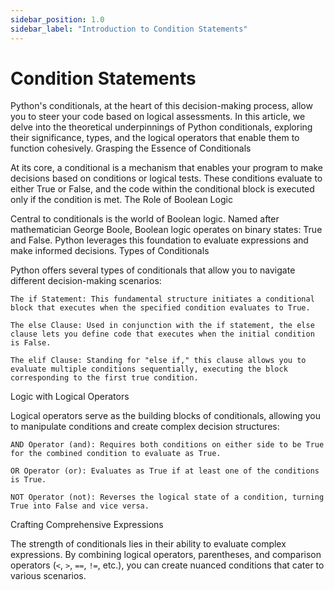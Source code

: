 ```yaml
---
sidebar_position: 1.0
sidebar_label: "Introduction to Condition Statements"
---
```


# Condition Statements

Python's conditionals, at the heart of this decision-making process, allow you to steer your code based on logical assessments. In this article, we delve into the theoretical underpinnings of Python conditionals, exploring their significance, types, and the logical operators that enable them to function cohesively.
Grasping the Essence of Conditionals

At its core, a conditional is a mechanism that enables your program to make decisions based on conditions or logical tests. These conditions evaluate to either True or False, and the code within the conditional block is executed only if the condition is met.
The Role of Boolean Logic

Central to conditionals is the world of Boolean logic. Named after mathematician George Boole, Boolean logic operates on binary states: True and False. Python leverages this foundation to evaluate expressions and make informed decisions.
Types of Conditionals

Python offers several types of conditionals that allow you to navigate different decision-making scenarios:

    The if Statement: This fundamental structure initiates a conditional block that executes when the specified condition evaluates to True.

    The else Clause: Used in conjunction with the if statement, the else clause lets you define code that executes when the initial condition is False.

    The elif Clause: Standing for "else if," this clause allows you to evaluate multiple conditions sequentially, executing the block corresponding to the first true condition.

Logic with Logical Operators

Logical operators serve as the building blocks of conditionals, allowing you to manipulate conditions and create complex decision structures:

    AND Operator (and): Requires both conditions on either side to be True for the combined condition to evaluate as True.

    OR Operator (or): Evaluates as True if at least one of the conditions is True.

    NOT Operator (not): Reverses the logical state of a condition, turning True into False and vice versa.

Crafting Comprehensive Expressions

The strength of conditionals lies in their ability to evaluate complex expressions. By combining logical operators, parentheses, and comparison operators (`<`, `>`, `==`, `!=`, etc.), you can create nuanced conditions that cater to various scenarios.
